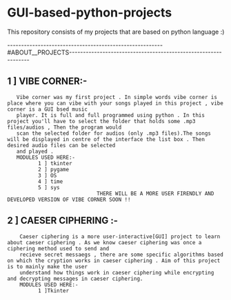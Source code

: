 # GUI-based-python-projects
This repository consists of my projects that are based on python language :)

--------------------------------------------------------#ABOUT__PROJECTS---------------------------------------------------------------

1 ] VIBE CORNER:-
---
       Vibe corner was my first project . In simple words vibe corner is place where you can vibe with your songs played in this project , vibe corner is a GUI bsed music
       player. It is full and full programmed using python . In this project you'll have to select the folder that holds some .mp3 files/audios , Then the program would 
       scan the selected folder for audios (only .mp3 files).The songs will be displayed in centre of the interface the list box . Then desired audio files can be selected 
       and played .
       MODULES USED HERE:-
              1 ] tkinter
              2 ] pygame
              3 ] OS
              4 ] time 
              5 ] sys
                                 THERE WILL BE A MORE USER FIRENDLY AND  DEVELOPED VERSION OF VIBE CORNER SOON !!
                                 
2 ] CAESER CIPHERING :- 
---
        Caeser ciphering is a more user-interactive[GUI] project to learn about caeser ciphering . As we know caeser ciphering was once a ciphering method used to send and 
        recieve secret messaegs , there are some specific algorithms based on which the cryption works in caeser ciphering . Aim of this project is to mainly make the user
        understand how things work in caeser ciphering while encrypting and decrypting messages in caeser ciphering.
        MODULES USED HERE:-
              1 ]Tkinter 
